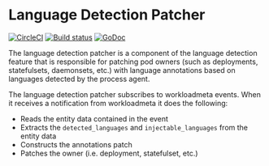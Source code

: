# Language Detection Patcher

[![CircleCI](https://circleci.com/gh/DataDog/datadog-agent/tree/main.svg?style=svg)](https://circleci.com/gh/DataDog/datadog-agent/tree/main)
[![Build status](https://ci.appveyor.com/api/projects/status/kcwhmlsc0oq3m49p/branch/main?svg=true)](https://ci.appveyor.com/project/Datadog/datadog-agent/branch/main)
[![GoDoc](https://godoc.org/github.com/DataDog/datadog-agent?status.svg)](https://godoc.org/github.com/DataDog/datadog-agent)

The language detection patcher is a component of the language detection feature that is responsible for patching pod owners (such as deployments, statefulsets, daemonsets, etc.) with language annotations based on languages detected by the process agent.

The language detection patcher subscribes to workloadmeta events. When it receives a notification from workloadmeta it does the following:
- Reads the entity data contained in the event
- Extracts the `detected_languages` and `injectable_languages` from the entity data
- Constructs the annotations patch
- Patches the owner (i.e. deployment, statefulset, etc.)

